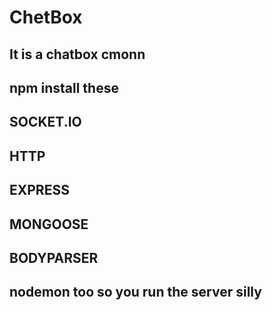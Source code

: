 # ChetBox
It is a chatbox cmonn
-----------------
npm install these 
----------
SOCKET.IO
----
HTTP
---
EXPRESS
---
MONGOOSE
---
BODYPARSER
---
nodemon too so you run the server silly
---
